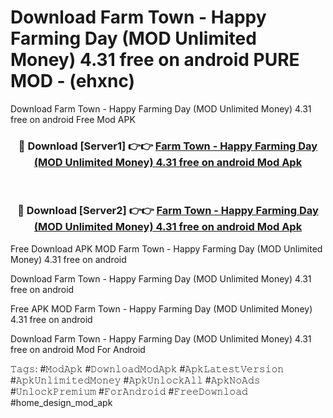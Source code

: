 # Download Farm Town - Happy Farming Day (MOD Unlimited Money) 4.31 free on android PURE MOD - (ehxnc)
Download Farm Town - Happy Farming Day (MOD Unlimited Money) 4.31 free on android Free Mod APK

<div align="center">
<h3>🔴 Download [Server1] 👉👉 <a href="https://apk-comot.site?title=Farm_Town_-_Happy_Farming_Day_(MOD_Unlimited_Money)_4.31_free_on_android">Farm Town - Happy Farming Day (MOD Unlimited Money) 4.31 free on android Mod Apk</a></h3><br>

<h3>🔴 Download [Server2] 👉👉 <a href="https://apk-comot.site?title=Farm_Town_-_Happy_Farming_Day_(MOD_Unlimited_Money)_4.31_free_on_android">Farm Town - Happy Farming Day (MOD Unlimited Money) 4.31 free on android Mod Apk</a></h3>
</div>


Free Download APK MOD Farm Town - Happy Farming Day (MOD Unlimited Money) 4.31 free on android

Download Farm Town - Happy Farming Day (MOD Unlimited Money) 4.31 free on android 

Free APK MOD Farm Town - Happy Farming Day (MOD Unlimited Money) 4.31 free on android 

Download Farm Town - Happy Farming Day (MOD Unlimited Money) 4.31 free on android Mod For Android

𝚃𝚊𝚐𝚜: #𝙼𝚘𝚍𝙰𝚙𝚔 #𝙳𝚘𝚠𝚗𝚕𝚘𝚊𝚍𝙼𝚘𝚍𝙰𝚙𝚔 #𝙰𝚙𝚔𝙻𝚊𝚝𝚎𝚜𝚝𝚅𝚎𝚛𝚜𝚒𝚘𝚗 #𝙰𝚙𝚔𝚄𝚗𝚕𝚒𝚖𝚒𝚝𝚎𝚍𝙼𝚘𝚗𝚎𝚢 #𝙰𝚙𝚔𝚄𝚗𝚕𝚘𝚌𝚔𝙰𝚕𝚕 #𝙰𝚙𝚔𝙽𝚘𝙰𝚍𝚜 #𝚄𝚗𝚕𝚘𝚌𝚔𝙿𝚛𝚎𝚖𝚒𝚞𝚖 #𝙵𝚘𝚛𝙰𝚗𝚍𝚛𝚘𝚒𝚍 #𝙵𝚛𝚎𝚎𝙳𝚘𝚠𝚗𝚕𝚘𝚊𝚍 #home_design_mod_apk